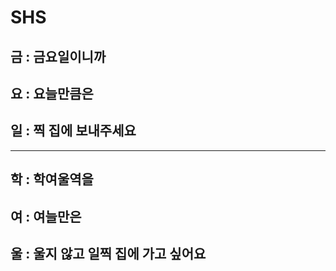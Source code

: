 # SHS

## 금 : 금요일이니까


## 요 : 요늘만큼은


## 일 : 찍 집에 보내주세요

---

## 학 : 학여울역을



## 여 : 여늘만은



## 울 : 울지 않고 일찍 집에 가고 싶어요

